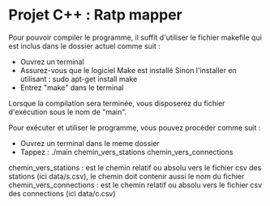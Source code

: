 # Projet C++ : Ratp mapper

Pour pouvoir compiler le programme, il suffit d'utiliser le fichier makefile qui est inclus dans le dossier actuel comme suit : 

- Ouvrez un terminal 
- Assurez-vous que le logiciel Make est installé Sinon l'installer en utilisant : sudo apt-get install make
- Entrez "make" dans le terminal


Lorsque la compilation sera terminée, vous disposerez du fichier d'exécution sous le nom de "main".

Pour exécuter et utiliser le programme, vous pouvez procéder comme suit : 

- Ouvrez un terminal dans le meme dossier 
- Tappez : ./main chemin_vers_stations chemin_vers_connections

chemin_vers_stations : est le chemin relatif ou absolu vers le fichier csv des stations (ici data/s.csv), le chemin doit contenir aussi le nom du fichier
chemin_vers_connections : est le chemin relatif ou absolu vers le fichier csv des connections (ici data/c.csv) 
  